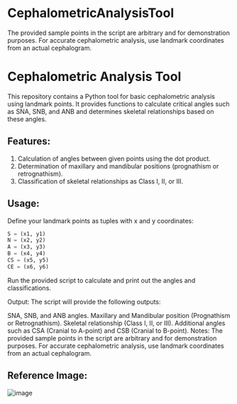 # CephalometricAnalysisTool
The provided sample points in the script are arbitrary and for demonstration purposes. For accurate cephalometric analysis, use landmark coordinates from an actual cephalogram.



# Cephalometric Analysis Tool

This repository contains a Python tool for basic cephalometric analysis using landmark points. It provides functions to calculate critical angles such as SNA, SNB, and ANB and determines skeletal relationships based on these angles.

## Features:

1. Calculation of angles between given points using the dot product.
2. Determination of maxillary and mandibular positions (prognathism or retrognathism).
3. Classification of skeletal relationships as Class I, II, or III.

## Usage:

Define your landmark points as tuples with x and y coordinates:
```python
S = (x1, y1)
N = (x2, y2)
A = (x3, y3)
B = (x4, y4)
CS = (x5, y5)
CE = (x6, y6)
```


Run the provided script to calculate and print out the angles and classifications.

Output:
The script will provide the following outputs:

SNA, SNB, and ANB angles.
Maxillary and Mandibular position (Prognathism or Retrognathism).
Skeletal relationship (Class I, II, or III).
Additional angles such as CSA (Cranial to A-point) and CSB (Cranial to B-point).
Notes:
The provided sample points in the script are arbitrary and for demonstration purposes. For accurate cephalometric analysis, use landmark coordinates from an actual cephalogram.



## Reference Image:
![image](https://github.com/mounesi/CephalometricAnalysisTool/assets/66388192/ce9e893d-1f19-45b1-ab54-04f7225db782)




